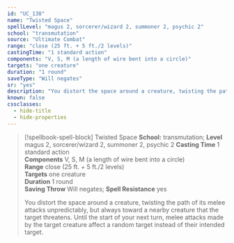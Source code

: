 ```yaml
---
id: "UC_138"
name: "Twisted Space"
spellLevel: "magus 2, sorcerer/wizard 2, summoner 2, psychic 2"
school: "transmutation"
source: "Ultimate Combat"
range: "close (25 ft. + 5 ft./2 levels)"
castingTime: "1 standard action"
components: "V, S, M (a length of wire bent into a circle)"
targets: "one creature"
duration: "1 round"
saveType: "Will negates"
sr: "yes"
description: "You distort the space around a creature, twisting the path of its melee attacks unpredictably, but always toward a nearby creature that the target threatens. Until the start of your next turn, melee attacks made by the target creature affect a random target instead of their intended target."
known: false
cssclasses:
  - hide-title
  - hide-properties
---
```


> [!spellbook-spell-block] Twisted Space
> **School:** transmutation; **Level** magus 2, sorcerer/wizard 2, summoner 2, psychic 2
> **Casting Time** 1 standard action  
> **Components** V, S, M (a length of wire bent into a circle)  
> **Range** close (25 ft. + 5 ft./2 levels)  
> **Targets** one creature  
> **Duration** 1 round  
> **Saving Throw** Will negates; **Spell Resistance** yes
> 
> You distort the space around a creature, twisting the path of its melee attacks unpredictably, but always toward a nearby creature that the target threatens. Until the start of your next turn, melee attacks made by the target creature affect a random target instead of their intended target.